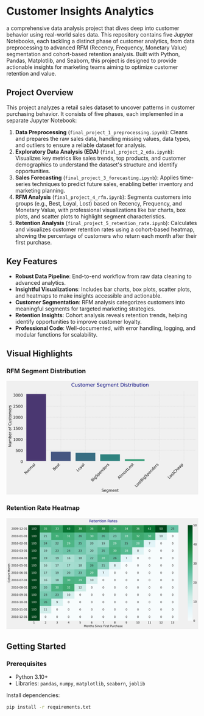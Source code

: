# Customer Insights Analytics


a comprehensive data analysis project that dives deep into customer behavior using real-world sales data. This repository contains five Jupyter Notebooks, each tackling a distinct phase of customer analytics, from data preprocessing to advanced RFM (Recency, Frequency, Monetary Value) segmentation and cohort-based retention analysis. Built with Python, Pandas, Matplotlib, and Seaborn, this project is designed to provide actionable insights for marketing teams aiming to optimize customer retention and value.

## Project Overview

This project analyzes a retail sales dataset to uncover patterns in customer purchasing behavior. It consists of five phases, each implemented in a separate Jupyter Notebook:

1. **Data Preprocessing** (`final_project_1_preprocessing.ipynb`): Cleans and prepares the raw sales data, handling missing values, data types, and outliers to ensure a reliable dataset for analysis.
2. **Exploratory Data Analysis (EDA)** (`final_project_2_eda.ipynb`): Visualizes key metrics like sales trends, top products, and customer demographics to understand the dataset's structure and identify opportunities.
3. **Sales Forecasting** (`final_project_3_forecasting.ipynb`): Applies time-series techniques to predict future sales, enabling better inventory and marketing planning.
4. **RFM Analysis** (`final_project_4_rfm.ipynb`): Segments customers into groups (e.g., Best, Loyal, Lost) based on Recency, Frequency, and Monetary Value, with professional visualizations like bar charts, box plots, and scatter plots to highlight segment characteristics.
5. **Retention Analysis** (`final_project_5_retention_rate.ipynb`): Calculates and visualizes customer retention rates using a cohort-based heatmap, showing the percentage of customers who return each month after their first purchase.

## Key Features

- **Robust Data Pipeline**: End-to-end workflow from raw data cleaning to advanced analytics.
- **Insightful Visualizations**: Includes bar charts, box plots, scatter plots, and heatmaps to make insights accessible and actionable.
- **Customer Segmentation**: RFM analysis categorizes customers into meaningful segments for targeted marketing strategies.
- **Retention Insights**: Cohort analysis reveals retention trends, helping identify opportunities to improve customer loyalty.
- **Professional Code**: Well-documented, with error handling, logging, and modular functions for scalability.

## Visual Highlights

### RFM Segment Distribution
![RFM Segment Distribution](segment_distribution.png)

### Retention Rate Heatmap
![Retention Heatmap](retention_heatmap.png)

## Getting Started

### Prerequisites
- Python 3.10+
- Libraries: `pandas`, `numpy`, `matplotlib`, `seaborn`, `joblib`

Install dependencies:
```bash
pip install -r requirements.txt
